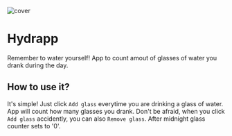 ![cover](https://cotenfrontend.pl/img/cover.png)

# Hydrapp

Remember to water yourself!
App to count amout of glasses of water you drank during the day.

## How to use it?

It's simple! Just click `Add glass` everytime you are drinking a glass of water. App will count how many glasses you drank. 
Don't be afraid, when you click `Add glass` accidently, you can also `Remove glass`. 
After midnight glass counter sets to '0'.
